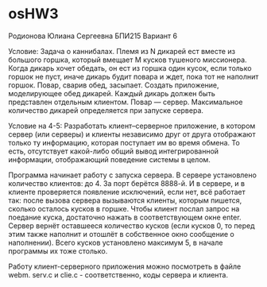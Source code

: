 # osHW3

Родионова Юлиана Сергеевна БПИ215 Вариант 6

Условие:
Задача о каннибалах. Племя из N дикарей ест вместе из большого горшка, который вмещает M кусков тушеного миссионера. Когда дикарь хочет обедать, он ест из горшка один кусок, если только горшок не пуст, иначе дикарь будит повара и ждет, пока тот не наполнит горшок. Повар, сварив обед, засыпает. Создать приложение, моделирующее обед дикарей. Каждый дикарь должен быть представлен отдельным клиентом. Повар — сервер. Максимальное количество дикарей определяется при запуске сервера. 

Условие на 4-5: Разработать клиент–серверное приложение, в котором сервер (или серверы) и клиенты независимо друг от друга отображают только ту информацию, которая поступает им во время обмена. То есть, отсутствует какой-либо общий вывод интегрированной информации, отображающий поведение системы в целом.

Программа начинает работу с запуска сервера. В сервере установлено количество клиентов: до 4. За порт берётся 8888-й.
И в сервере, и в клиенте проверяется появление исключений, если нет, всё работает так: после вызова сервера вызываются клиенты, которым пишется, сколько осталось кусков в горшке. Чтобы клиент послал запрос на поедание куска, достаточно нажать в соответствующем окне enter. Сервер вернёт оставшееся количество кусков (если кусков 0, то перед этим также наполнит и отошлёт в собственное окно сообщение о наполнении). Всего кусков установлено максимум 5, в начале программы их тоже столько.

Работу клиент-серверного приложения можно посмотреть в файле webm. serv.c и clie.c - соответственно, коды сервера и клиента.
